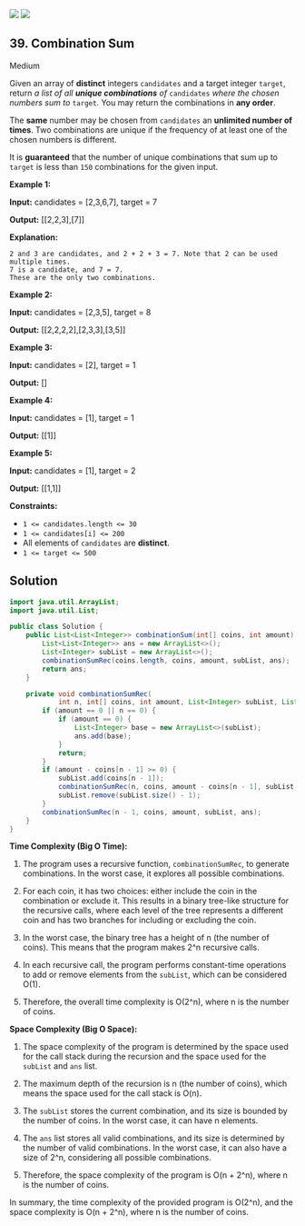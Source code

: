 [![](https://img.shields.io/github/stars/javadev/LeetCode-in-Java?label=Stars&style=flat-square)](https://github.com/javadev/LeetCode-in-Java)
[![](https://img.shields.io/github/forks/javadev/LeetCode-in-Java?label=Fork%20me%20on%20GitHub%20&style=flat-square)](https://github.com/javadev/LeetCode-in-Java/fork)

## 39\. Combination Sum

Medium

Given an array of **distinct** integers `candidates` and a target integer `target`, return _a list of all **unique combinations** of_ `candidates` _where the chosen numbers sum to_ `target`_._ You may return the combinations in **any order**.

The **same** number may be chosen from `candidates` an **unlimited number of times**. Two combinations are unique if the frequency of at least one of the chosen numbers is different.

It is **guaranteed** that the number of unique combinations that sum up to `target` is less than `150` combinations for the given input.

**Example 1:**

**Input:** candidates = [2,3,6,7], target = 7

**Output:** [[2,2,3],[7]]

**Explanation:**

    2 and 3 are candidates, and 2 + 2 + 3 = 7. Note that 2 can be used multiple times.
    7 is a candidate, and 7 = 7.
    These are the only two combinations. 

**Example 2:**

**Input:** candidates = [2,3,5], target = 8

**Output:** [[2,2,2,2],[2,3,3],[3,5]] 

**Example 3:**

**Input:** candidates = [2], target = 1

**Output:** [] 

**Example 4:**

**Input:** candidates = [1], target = 1

**Output:** [[1]] 

**Example 5:**

**Input:** candidates = [1], target = 2

**Output:** [[1,1]] 

**Constraints:**

*   `1 <= candidates.length <= 30`
*   `1 <= candidates[i] <= 200`
*   All elements of `candidates` are **distinct**.
*   `1 <= target <= 500`

## Solution

```java
import java.util.ArrayList;
import java.util.List;

public class Solution {
    public List<List<Integer>> combinationSum(int[] coins, int amount) {
        List<List<Integer>> ans = new ArrayList<>();
        List<Integer> subList = new ArrayList<>();
        combinationSumRec(coins.length, coins, amount, subList, ans);
        return ans;
    }

    private void combinationSumRec(
            int n, int[] coins, int amount, List<Integer> subList, List<List<Integer>> ans) {
        if (amount == 0 || n == 0) {
            if (amount == 0) {
                List<Integer> base = new ArrayList<>(subList);
                ans.add(base);
            }
            return;
        }
        if (amount - coins[n - 1] >= 0) {
            subList.add(coins[n - 1]);
            combinationSumRec(n, coins, amount - coins[n - 1], subList, ans);
            subList.remove(subList.size() - 1);
        }
        combinationSumRec(n - 1, coins, amount, subList, ans);
    }
}
```

**Time Complexity (Big O Time):**

1. The program uses a recursive function, `combinationSumRec`, to generate combinations. In the worst case, it explores all possible combinations.

2. For each coin, it has two choices: either include the coin in the combination or exclude it. This results in a binary tree-like structure for the recursive calls, where each level of the tree represents a different coin and has two branches for including or excluding the coin.

3. In the worst case, the binary tree has a height of n (the number of coins). This means that the program makes 2^n recursive calls.

4. In each recursive call, the program performs constant-time operations to add or remove elements from the `subList`, which can be considered O(1).

5. Therefore, the overall time complexity is O(2^n), where n is the number of coins.

**Space Complexity (Big O Space):**

1. The space complexity of the program is determined by the space used for the call stack during the recursion and the space used for the `subList` and `ans` list.

2. The maximum depth of the recursion is n (the number of coins), which means the space used for the call stack is O(n).

3. The `subList` stores the current combination, and its size is bounded by the number of coins. In the worst case, it can have n elements.

4. The `ans` list stores all valid combinations, and its size is determined by the number of valid combinations. In the worst case, it can also have a size of 2^n, considering all possible combinations.

5. Therefore, the space complexity of the program is O(n + 2^n), where n is the number of coins.

In summary, the time complexity of the provided program is O(2^n), and the space complexity is O(n + 2^n), where n is the number of coins.
